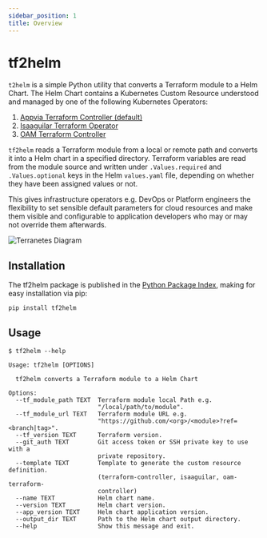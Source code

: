 ```yaml
---
sidebar_position: 1
title: Overview
---
```


# tf2helm

`t2helm` is a simple Python utility that converts a Terraform module to a Helm Chart. The Helm Chart contains a Kubernetes Custom Resource understood and managed by one of the following Kubernetes Operators:
1. [Appvia Terraform Controller (default)](https://github.com/appvia/terraform-controller)
2. [Isaaguilar Terraform Operator](https://github.com/isaaguilar/terraform-operator)
3. [OAM Terraform Controller](https://github.com/oam-dev/terraform-controller)

`tf2helm` reads a Terraform module from a local or remote path and converts it into a Helm chart in a specified directory. Terraform variables are read from the module source and written under `.Values.required` and `.Values.optional` keys in the Helm `values.yaml` file, depending on whether they have been assigned values or not.

This gives infrastructure operators e.g. DevOps or Platform engineers the flexibility to set sensible default parameters for cloud resources and make them visible and configurable to application developers who may or may not override them afterwards.

![Terranetes Diagram](/img/terranetes.png)

## Installation

The tf2helm package is published in the [Python Package Index](https://pypi.org/project/tf2helm/), making for easy installation via pip:

```
pip install tf2helm
```

## Usage

```shell
$ tf2helm --help

Usage: tf2helm [OPTIONS]

  tf2helm converts a Terraform module to a Helm Chart

Options:
  --tf_module_path TEXT  Terraform module local Path e.g.
                         "/local/path/to/module".
  --tf_module_url TEXT   Terraform module URL e.g.
                         "https://github.com/<org>/<module>?ref=<branch|tag>".
  --tf_version TEXT      Terraform version.
  --git_auth TEXT        Git access token or SSH private key to use with a
                         private repository.
  --template TEXT        Template to generate the custom resource definition.
                         (terraform-controller, isaaguilar, oam-terraform-
                         controller)
  --name TEXT            Helm chart name.
  --version TEXT         Helm chart version.
  --app_version TEXT     Helm chart application version.
  --output_dir TEXT      Path to the Helm chart output directory.
  --help                 Show this message and exit.
```

